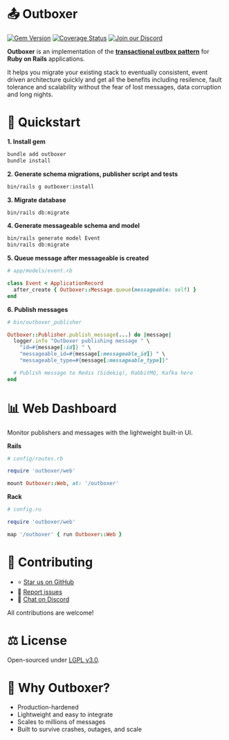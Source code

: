 # 📤 Outboxer

[![Gem Version](https://badge.fury.io/rb/outboxer.svg)](https://badge.fury.io/rb/outboxer)
[![Coverage Status](https://coveralls.io/repos/github/fast-programmer/outboxer/badge.svg)](https://coveralls.io/github/fast-programmer/outboxer)
[![Join our Discord](https://img.shields.io/badge/Discord-blue?style=flat&logo=discord&logoColor=white)](https://discord.gg/x6EUehX6vU)

**Outboxer** is an implementation of the [**transactional outbox pattern**](https://docs.aws.amazon.com/prescriptive-guidance/latest/cloud-design-patterns/transactional-outbox.html) for **Ruby on Rails** applications.

It helps you migrate your existing stack to eventually consistent, event driven architecture quickly and get all the benefits including resilence, fault tolerance and scalability without the fear of lost messages, data corruption and long nights.

# 🚀 Quickstart

**1. Install gem**

```bash
bundle add outboxer
bundle install
```

**2. Generate schema migrations, publisher script and tests**

```bash
bin/rails g outboxer:install
```

**3. Migrate database**

```bash
bin/rails db:migrate
```

**4. Generate messageable schema and model**

```bash
bin/rails generate model Event
bin/rails db:migrate
```

**5. Queue message after messageable is created**

```ruby
# app/models/event.rb

class Event < ApplicationRecord
  after_create { Outboxer::Message.queue(messageable: self) }
end
```

**6. Publish messages**

```ruby
# bin/outboxer_publisher

Outboxer::Publisher.publish_message(...) do |message|
  logger.info "Outboxer publishing message " \
    "id=#{message[:id]} " \
    "messageable_id=#{message[:messageable_id]} " \
    "messageable_type=#{message[:messageable_type]}"

  # Publish message to Redis (Sidekiq), RabbitMQ, Kafka here
end
```

# 📊 Web Dashboard

Monitor publishers and messages with the lightweight built-in UI.

**Rails**

```ruby
# config/routes.rb

require 'outboxer/web'

mount Outboxer::Web, at: '/outboxer'
```

**Rack**

```ruby
# config.ru

require 'outboxer/web'

map '/outboxer' { run Outboxer::Web }
```

# 🤝 Contributing

- ⭐ [Star us on GitHub](https://github.com/fast-programmer/outboxer)
- 🐛 [Report issues](https://github.com/fast-programmer/outboxer/issues)
- 💬 [Chat on Discord](https://discord.gg/x6EUehX6vU)

All contributions are welcome!

# ⚖️ License

Open-sourced under [LGPL v3.0](https://www.gnu.org/licenses/lgpl-3.0.html).

# 🏁 Why Outboxer?

- Production-hardened
- Lightweight and easy to integrate
- Scales to millions of messages
- Built to survive crashes, outages, and scale
